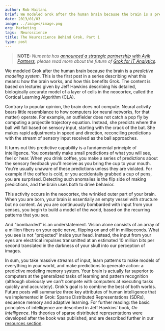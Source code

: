 ```yaml
---
author: Rob Haitani
brief: We modeled Grok after the human brain because the brain is a predictive modeling system.  This is the first post in a series describing what this
date: 2013/01/03
image: ../images/image.png
org: Marketing
tags:  Neuroscience
title: The Neuroscience Behind Grok, Part 1
type: post
---
```


> **NOTE:** *Numenta has [announced a strategic partnership with Avik
  Partners](/press/2015/08/19/numenta-announces-licensing-of-grok-for-it-to-avik-partners/),
  please read more about the future of
  [Grok for IT Analytics](http://grokstream.com).*

We modeled Grok after the human brain because the brain is a *predictive
modeling system*.  This is the first post in a series describing what this
means: how the brain works, and how this benefits Grok.  The content is based on
lectures given by Jeff Hawkins describing his detailed, biologically accurate
model of a layer of cells in the neocortex, called the Cortical Learning
Algorithm (CLA).

Contrary to popular opinion, the brain does not compute.  Neural activity bears
little resemblance to how computers (or neural networks, for that matter)
operate.  For example, an outfielder does not catch a pop fly by computing a
projectile trajectory equation. Instead, she predicts where the ball will fall
based on sensory input, starting with the crack of the bat. She makes rapid
adjustments in speed and direction, reconciling predictions with the stream of
sensory input received as the ball approaches.

It turns out this predictive capability is a fundamental principle of
intelligence.  You constantly make small predictions of what you will see, feel
or hear. When you drink coffee, you make a series of predictions about the
sensory feedback you'll receive as you bring the cup to your mouth.  You're
usually unaware of these predictions unless they are violated.  For example if
the coffee is cold, or you accidentally grabbed a cup of pens, you are
surprised.  Detecting such anomalies is the flip side of making predictions, and
the brain uses both to drive behavior.

This activity occurs in the neocortex, the wrinkled outer part of your brain.
When you are born, your brain is essentially an empty vessel with structure but
no content.  As you are continuously bombarded with input from your senses, you
begin to build a model of the world, based on the recurring patterns that you
see.

And "bombarded" is an understatement.  Vision alone consists of an array of a
million fibers on your optic nerve, flipping on and off in milliseconds. What
you see is not "projected" inside your head.  Instead, the input from your eyes
are electrical impulses transmitted at an estimated 10 million bits per second
translated in the darkness of your skull into our perception of images.

In sum, you take massive streams of input, learn patterns to make models of
everything in your world, and make predictions to generate action: a predictive
modeling memory system. Your brain is actually far superior to computers at the
generalized tasks of learning and pattern recognition (although obviously we
can't compete with computers at executing tasks quickly and accurately).  Grok's
goal is to combine the best of both worlds.  Future posts will summarize three
key attributes of human intelligence that we implemented in Grok: Sparse
Distributed Representations (SDRs), sequence memory and adaptive learning. For
further reading: the basic principles of intelligence are described in Jeff
Hawkins' book, *On Intelligence*. His theories of sparse distributed
representations were developed after the book was published, and are described
further in our [resources section](/resources/papers-videos-and-more/).
